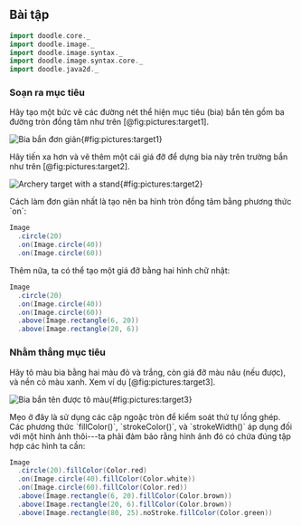 ## Bài tập

```scala mdoc:invisible
import doodle.core._
import doodle.image._
import doodle.image.syntax._
import doodle.image.syntax.core._
import doodle.java2d._
```

### Soạn ra mục tiêu

Hãy tạo một bức vẽ các đường nét thể hiện mục tiêu (bia) bắn tên gồm ba đường tròn đồng tâm như trên [@fig:pictures:target1].

![Bia bắn đơn giản](src/pages/pictures/target1.pdf+svg){#fig:pictures:target1}

Hãy tiến xa hơn và vẽ thêm một cái giá đỡ để dựng bia này trên trường bắn như trên [@fig:pictures:target2].

![Archery target with a stand](src/pages/pictures/target2.pdf+svg){#fig:pictures:target2}

<div class="solution">
Cách làm đơn giản nhất là tạo nên ba hình tròn đồng tâm bằng phương thức `on`:

```scala mdoc:silent
Image
  .circle(20)
  .on(Image.circle(40))
  .on(Image.circle(60))
```

Thêm nữa, ta có thể tạo một giá đỡ bằng hai hình chữ nhật:

```scala mdoc:silent
Image
  .circle(20)
  .on(Image.circle(40))
  .on(Image.circle(60))
  .above(Image.rectangle(6, 20))
  .above(Image.rectangle(20, 6))
```
</div>


### Nhằm thẳng mục tiêu

Hãy tô màu bia bằng hai màu đỏ và trắng, còn giá đỡ màu nâu (nếu được),
và nền cỏ màu xanh. Xem ví dụ [@fig:pictures:target3].

![Bia bắn tên được tô màu](src/pages/pictures/target3.pdf+svg){#fig:pictures:target3}

<div class="solution">
Mẹo ở đây là sử dụng các cặp ngoặc tròn để kiểm soát thứ tự lồng ghép.
Các phương thức `fillColor()`, `strokeColor()`, và `strokeWidth()`
áp dụng đối với một hình ảnh thôi---ta phải đảm bảo rằng hình ảnh đó
có chứa đúng tập hợp các hình ta cần:

```scala mdoc:silent
Image
  .circle(20).fillColor(Color.red)
  .on(Image.circle(40).fillColor(Color.white))
  .on(Image.circle(60).fillColor(Color.red))
  .above(Image.rectangle(6, 20).fillColor(Color.brown))
  .above(Image.rectangle(20, 6).fillColor(Color.brown))
  .above(Image.rectangle(80, 25).noStroke.fillColor(Color.green))
```
</div>
